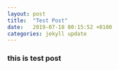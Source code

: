 ```yaml
---
layout: post
title:  "Test Post"
date:   2019-07-18 00:15:52 +0100
categories: jekyll update
---
```


### this is test post
